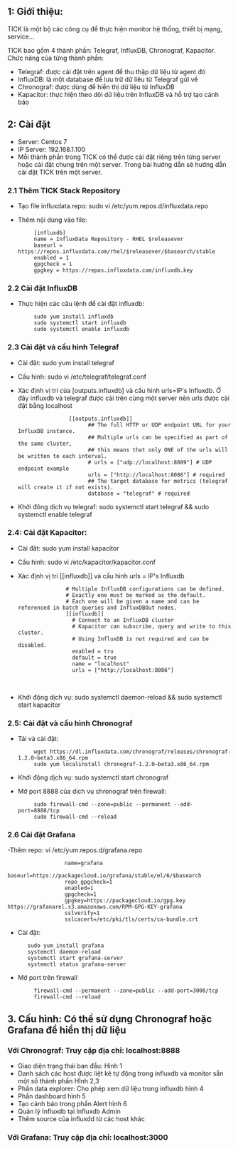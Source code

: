 ## 1: Giới thiệu:
TICK là một bộ các công cụ để thực hiện monitor hệ thống, thiết bị mạng, service...

TICK bao gồm 4 thành phần: Telegraf, InfluxDB, Chronograf, Kapacitor. Chức năng của từng thành phần:
- Telegraf: được cài đặt trên agent để thu thập dữ liệu từ agent đó
- InfluxDB: là một database để lưu trữ dữ liêu từ Telegraf gửi về
- Chronograf: được dùng để hiển thị dữ liệu từ InfluxDB
- Kapacitor: thực hiện theo dõi dữ liệu trên InfluxDB và hỗ trợ tạo cảnh báo
## 2: Cài đặt
- Server: Centos 7
- IP Server: 192.168.1.100
- Mỗi thành phần trong TICK có thể được cài đặt riêng trên từng server hoặc cài đặt chung trên một server. Trong bài hướng dẫn sẽ hướng dẫn cài đặt TICK trên một server.

### 2.1 Thêm TICK Stack Repository
- Tạo file influxdata.repo: sudo vi /etc/yum.repos.d/influxdata.repo
- Thêm nội dung vào file:

           [influxdb]
           name = InfluxData Repository - RHEL $releasever
           baseurl = https://repos.influxdata.com/rhel/$releasever/$basearch/stable
           enabled = 1
           gpgcheck = 1
           gpgkey = https://repos.influxdata.com/influxdb.key
### 2.2 Cài đặt InfluxDB
- Thực hiện các câu lệnh để cài đặt influxdb:

           sudo yum install influxdb
           sudo systemctl start influxdb
           sudo systemctl enable influxdb
 
### 2.3 Cài đặt và cấu hình Telegraf
- Cài đăt: sudo yum install telegraf
- Cấu hình: sudo vi /etc/telegraf/telegraf.conf
- Xác định vị trí của [outputs.influxdb] và cấu hình urls=IP's Influxdb. Ở đây influxdb và telegraf được cài trên cùng một server nên urls được cài đặt bằng localhost

                      [[outputs.influxdb]]
                            ## The full HTTP or UDP endpoint URL for your InfluxDB instance.
                            ## Multiple urls can be specified as part of the same cluster,
                            ## this means that only ONE of the urls will be written to each interval.
                            # urls = ["udp://localhost:8089"] # UDP endpoint example
                            urls = ["http://localhost:8086"] # required
                            ## The target database for metrics (telegraf will create it if not exists).
                            database = "telegraf" # required
                            
 - Khởi đông dịch vụ telegraf: sudo systemctl start telegraf && sudo systemctl enable telegraf
 ### 2.4: Cài đặt Kapacitor:
 - Cài đăt: sudo yum install kapacitor
 - Cấu hình: sudo vi /etc/kapacitor/kapacitor.conf
 - Xác định  vị trí [[influxdb]] và cấu hình urls = IP's Influxdb
 
                      # Multiple InfluxDB configurations can be defined.
                      # Exactly one must be marked as the default.
                      # Each one will be given a name and can be referenced in batch queries and InfluxDBOut nodes.
                      [[influxdb]]
                        # Connect to an InfluxDB cluster
                        # Kapacitor can subscribe, query and write to this cluster.
                        # Using InfluxDB is not required and can be disabled.
                        enabled = tru
                        default = true
                        name = "localhost"
                        urls = ["http://localhost:8086"]
                  
- Khởi động dịch vụ: sudo systemctl daemon-reload && sudo systemctl start kapacitor
### 2.5: Cài đặt và cấu hình Chronograf
- Tải và cài đặt:

           wget https://dl.influxdata.com/chronograf/releases/chronograf-1.2.0~beta3.x86_64.rpm
           sudo yum localinstall chronograf-1.2.0~beta3.x86_64.rpm
- Khởi động dịch vụ: sudo systemctl start chronograf
- Mở port 8888 của dịch vụ chronograf trên firewall: 
           
           sudo firewall-cmd --zone=public --permanent --add-port=8888/tcp
           sudo firewall-cmd --reload
           
### 2.6 Cài đặt Grafana
-Thêm repo: vi /etc/yum.repos.d/grafana.repo

                      name=grafana
                      baseurl=https://packagecloud.io/grafana/stable/el/6/$basearch
                      repo_gpgcheck=1
                      enabled=1
                      gpgcheck=1
                      gpgkey=https://packagecloud.io/gpg.key https://grafanarel.s3.amazonaws.com/RPM-GPG-KEY-grafana
                      sslverify=1
                      sslcacert=/etc/pki/tls/certs/ca-bundle.crt
 -  Cài đặt: 
 
           sudo yum install grafana
           systemctl daemon-reload
           systemctl start grafana-server
           systemctl status grafana-server
- Mở port trên firewall

           firewall-cmd --permanent --zone=public --add-port=3000/tcp
           firewall-cmd --reload

          
## 3. Cấu hình: Có thể sử dụng Chronograf hoặc Grafana để hiển thị dữ liệu
### Với Chronograf: Truy cập địa chỉ: localhost:8888
- Giao diện trạng thái ban đầu: Hình 1
- Danh sách các host được liệt kê tự động trong influxdb và monitor sẵn một số thành phần HÌnh 2,3
- Phần data explorer: Cho phép xem dữ liệu trong influxdb hình 4
- Phần dashboard hình 5
- Tạo cảnh báo trong phần Alert hình 6
- Quản lý Influxdb tại Influxdb Admin
- Thêm source của influxdd từ các host khác 
### Với Grafana: Truy cập địa chỉ: localhost:3000




           
